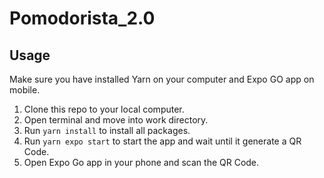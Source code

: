 # Pomodorista_2.0

## Usage
Make sure you have installed Yarn on your computer and Expo GO app on mobile. 

1. Clone this repo to your local computer.
2. Open terminal and move into work directory.
3. Run `yarn install` to install all packages.
4. Run `yarn expo start` to start the app and wait until it generate a QR Code.
5. Open Expo Go app in your phone and scan the QR Code.
